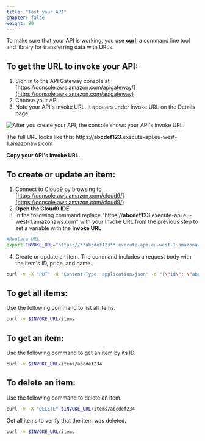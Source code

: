```yaml
---
title: "Test your API"
chapter: false
weight: 80
---
```


To make sure that your API is working, you use [**curl**](https://curl.se/), a command line tool and library for transferring data with URLs.

## To get the URL to invoke your API:
1. Sign in to the API Gateway console at [https://console.aws.amazon.com/apigateway/](https://console.aws.amazon.com/apigateway)
2. Choose your API.
3. Note your API's invoke URL. It appears under Invoke URL on the Details page. 

![After you create your API, the console shows your API's invoke URL.](/images/ddb-invoke-url.png)

The full URL looks like this: https://**abcdef123**.execute-api.eu-west-1.amazonaws.com

**Copy your API's invoke URL.**

## To create or update an item:

1. Connect to Cloud9 by browsing to [https://console.aws.amazon.com/cloud9/](https://console.aws.amazon.com/cloud9/)
2. **Open the Cloud9 IDE** 
3. In the following command replace "https://**abcdef123**.execute-api.eu-west-1.amazonaws.com" with your Invoke URL from the previous step to set a variable with the **Invoke URL**

```bash
#Replace URL
export INVOKE_URL="https://**abcdef123**.execute-api.eu-west-1.amazonaws.com"
```

4. Create or update an item. The command includes a request body with the item's ID, price, and name. 

```bash
curl -v -X "PUT" -H "Content-Type: application/json" -d "{\"id\": \"abcdef234\", \"price\": 12345, \"name\": \"myitem\"}" $INVOKE_URL/items
```

## To get all items:

Use the following command to list all items.

```bash
curl -v $INVOKE_URL/items
```

## To get an item:
Use the following command to get an item by its ID.

```bash
curl -v $INVOKE_URL/items/abcdef234
```

## To delete an item:

Use the following command to delete an item.
```bash
curl -v -X "DELETE" $INVOKE_URL/items/abcdef234
```
Get all items to verify that the item was deleted.
```bash
curl -v $INVOKE_URL/items
```

